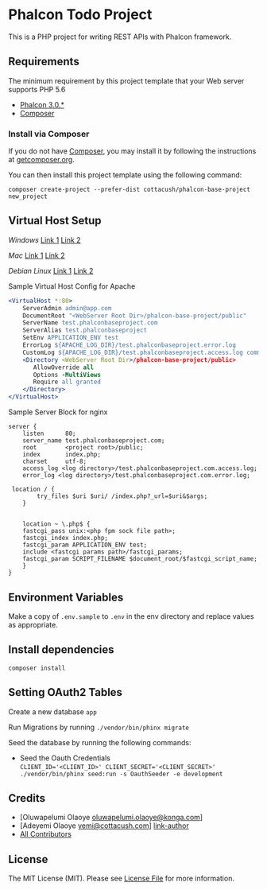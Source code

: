 # Phalcon Todo Project

This is a PHP project for writing REST APIs with Phalcon framework.

## Requirements
The minimum requirement by this project template that your Web server supports PHP 5.6

* [Phalcon 3.0.*](https://docs.phalconphp.com/en/latest/reference/install.html)
* [Composer](https://getcomposer.org/doc/00-intro.md#using-composer)

### Install via Composer

If you do not have [Composer](http://getcomposer.org/), you may install it by following the instructions at [getcomposer.org](http://getcomposer.org/doc/00-intro.md#installation-nix).

You can then install this project template using the following command:

~~~
composer create-project --prefer-dist cottacush/phalcon-base-project new_project
~~~



## Virtual Host Setup

*Windows*
[Link 1](http://foundationphp.com/tutorials/apache_vhosts.php)
[Link 2](https://www.kristengrote.com/blog/articles/how-to-set-up-virtual-hosts-using-wamp)

*Mac*
[Link 1](http://coolestguidesontheplanet.com/set-virtual-hosts-apache-mac-osx-10-9-mavericks-osx-10-8-mountain-lion/)
[Link 2](http://coolestguidesontheplanet.com/set-virtual-hosts-apache-mac-osx-10-10-yosemite/)

*Debian Linux*
[Link 1](https://www.digitalocean.com/community/tutorials/how-to-set-up-apache-virtual-hosts-on-ubuntu-14-04-lts)
[Link 2](http://www.unixmen.com/setup-apache-virtual-hosts-on-ubuntu-15-04/)

Sample Virtual Host Config for Apache
```apache
<VirtualHost *:80>
    ServerAdmin admin@app.com
    DocumentRoot "<WebServer Root Dir>/phalcon-base-project/public"
    ServerName test.phalconbaseproject.com
    ServerAlias test.phalconbaseproject
    SetEnv APPLICATION_ENV test
    ErrorLog ${APACHE_LOG_DIR}/test.phalconbaseproject.error.log
    CustomLog ${APACHE_LOG_DIR}/test.phalconbaseproject.access.log common
    <Directory <WebServer Root Dir>/phalcon-base-project/public>
       AllowOverride all
       Options -MultiViews
       Require all granted
    </Directory>
</VirtualHost>
```

Sample Server Block for nginx
```
server {
    listen      80;
    server_name test.phalconbaseproject.com;
    root        <project root>/public;
    index       index.php;
    charset     utf-8;
    access_log <log directory>/test.phalconbaseproject.com.access.log;
    error_log <log directory>/test.phalconbaseproject.com.error.log;

 location / {
        try_files $uri $uri/ /index.php?_url=$uri&$args;
    }


    location ~ \.php$ {
    fastcgi_pass unix:<php fpm sock file path>;
    fastcgi_index index.php;
    fastcgi_param APPLICATION_ENV test;
    include <fastcgi params path>/fastcgi_params;
    fastcgi_param SCRIPT_FILENAME $document_root/$fastcgi_script_name;
    }
}
```

## Environment Variables
Make a copy of  `.env.sample` to `.env` in the env directory and replace values as appropriate.


## Install dependencies

`composer install`


## Setting OAuth2 Tables

Create a new database `app`

Run Migrations by running  ``./vendor/bin/phinx migrate``

Seed the database by running the following commands:

- Seed the Oauth Credentials  
`CLIENT_ID='<CLIENT_ID>' CLIENT_SECRET='<CLIENT_SECRET>' ./vendor/bin/phinx seed:run -s OauthSeeder -e development`


## Credits
- [Oluwapelumi Olaoye <oluwapelumi.olaoye@konga.com>]
- [Adeyemi Olaoye <yemi@cottacush.com>] [link-author]
- [All Contributors][link-contributors]

## License

The MIT License (MIT). Please see [License File](LICENSE.md) for more information.

[ico-version]: https://img.shields.io/packagist/v/cottacush/phalcon-base-project.svg?style=flat-square
[ico-license]: https://img.shields.io/badge/license-MIT-brightgreen.svg?style=flat-square
[ico-travis]: https://img.shields.io/travis/cottacush/phalcon-base-project/master.svg?style=flat-square
[ico-scrutinizer]: https://img.shields.io/scrutinizer/coverage/g/cottacush/phalcon-base-project.svg?style=flat-square
[ico-code-quality]: https://img.shields.io/scrutinizer/g/cottacush/phalcon-base-project.svg?style=flat-square
[ico-downloads]: https://img.shields.io/packagist/dt/cottacush/phalcon-base-project.svg?style=flat-square

[link-packagist]: https://poser.pugx.org/cottacush/phalcon-base-project/v/stable
[link-travis]: https://travis-ci.org/cottacush/phalcon-base-project
[link-scrutinizer]: https://scrutinizer-ci.com/g/cottacush/phalcon-base-project/code-structure
[link-code-quality]: https://scrutinizer-ci.com/g/cottacush/phalcon-base-project
[link-downloads]: https://packagist.org/packages/cottacush/phalcon-base-project
[link-author]: https://github.com/yemexx1
[link-contributors]: ../../contributors
